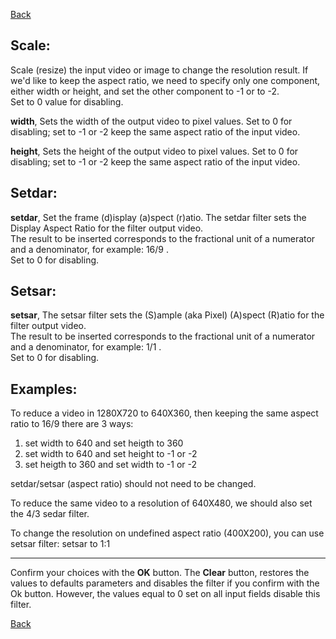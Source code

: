 [Back](../../../../videomass_use.md)

## Scale:

Scale (resize) the input video or image to change the resolution result. If we'd like to keep the aspect ratio, we need to specify only one component, either width or height, and set the other component to -1 or to -2.   
Set to 0 value for disabling.   

**width**, Sets the width of the output video to pixel values. Set to 0 for disabling; set to -1 or -2 keep the same 
aspect ratio of the input video.   

**height**, Sets the height of the output video to pixel values. Set to 0 for disabling; set to -1 or -2 keep the same 
aspect ratio of the input video. 

## Setdar:

**setdar**, Set the frame (d)isplay (a)spect (r)atio. The setdar filter sets the Display Aspect Ratio for the filter 
output video.   
The result to be inserted corresponds to the fractional unit of a numerator and a denominator, for example: 16/9 .   
Set to 0 for disabling.

## Setsar:

**setsar**, The setsar filter sets the (S)ample (aka Pixel) (A)spect (R)atio for the filter output video.   
The result to be inserted corresponds to the fractional unit of a numerator and a denominator, for example: 1/1 .   
Set to 0 for disabling.

## Examples:

To reduce a video in 1280X720 to 640X360, then keeping the same aspect ratio to 16/9 there are 3 ways:

1) set width to 640 and set heigth to 360   
2) set width to 640 and set height to -1 or -2   
3) set heigth to 360 and set width to -1 or -2   

setdar/setsar (aspect ratio) should not need to be changed.   

To reduce the same video to a resolution of 640X480, we should also set the 4/3 sedar filter.   

To change the resolution on undefined aspect ratio (400X200), you can use setsar filter:
setsar to 1:1   

----------------------
Confirm your choices with the **OK** button.
The **Clear** button, restores the values to defaults parameters and disables the filter if you confirm with the Ok button. 
However, the values equal to 0 set on all input fields disable this filter.

[Back](../../../../videomass_use.md)
